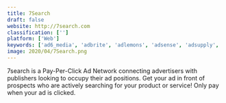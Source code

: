 ```yaml
---
title: 7Search
draft: false 
website: http://7search.com
classification: ['']
platform: ['Web']
keywords: ['ad6_media', 'adbrite', 'adlemons', 'adsense', 'adsupply', 'adform', 'advertze_network', 'buysellads', 'cpmstar', 'infolinks', 'martini_media', 'plugrush', 'project_wonderful', 'sekindo', 'sonobi', 'spark_studios', 'swoop', 'vertoz']
image: 2020/04/7Search.png
---
```

7search is a Pay-Per-Click Ad Network connecting advertisers with publishers looking to occupy their ad positions. Get your ad in front of prospects who are actively searching for your product or service! Only pay when your ad is clicked.